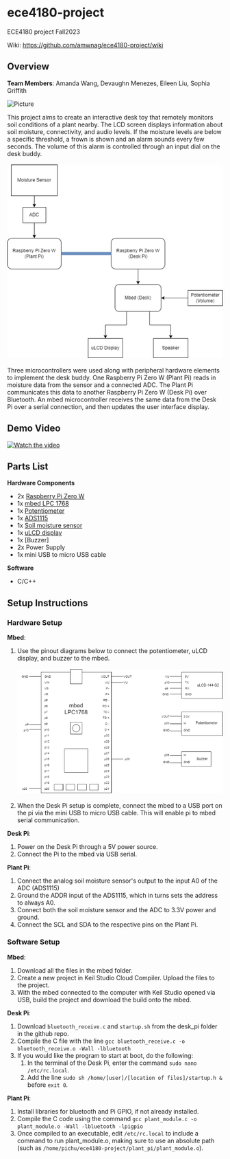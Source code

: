 # ece4180-project
ECE4180 project Fall2023

Wiki: https://github.com/amwnag/ece4180-project/wiki

## Overview
**Team Members**: Amanda Wang, Devaughn Menezes, Eileen Liu, Sophia Griffith

![Picture](https://github.com/amwnag/ece4180-project/assets/86573349/1ef2064d-2348-4ed4-bd84-321e0e9dcc0f)


This project aims to create an interactive desk toy that remotely monitors soil conditions of a plant nearby. The LCD screen displays information about soil moisture, connectivity, and audio levels. If the moisture levels are below a specific threshold, a frown is shown and an alarm sounds every few seconds. The volume of this alarm is controlled through an input dial on the desk buddy.
<br/><br/> 
![Project Control Flow](https://github.com/amwnag/ece4180-project/blob/desk/images/PlantBuddyOverview.drawio.png)
<br/><br/> 
Three microcontrollers were used along with peripheral hardware elements to implement the desk buddy. One Raspberry Pi Zero W (Plant Pi) reads in moisture data from the sensor and a connected ADC. The Plant Pi communicates this data to another Raspberry Pi Zero W (Desk Pi) over Bluetooth. An mbed microcontroller receives the same data from the Desk Pi over a serial connection, and then updates the user interface display.

## Demo Video

[![Watch the video](http://i3.ytimg.com/vi/UxZS1Tiq9u8/hqdefault.jpg)](https://www.youtube.com/watch?v=UxZS1Tiq9u8)


## Parts List

**Hardware Components**
* 2x [Raspberry Pi Zero W](https://www.raspberrypi.com/products/raspberry-pi-zero-w/)
* 1x [mbed LPC 1768](https://os.mbed.com/platforms/mbed-LPC1768/)
* 1x [Potentiometer](https://www.sparkfun.com/products/9806)
* 1x [ADS1115](https://github.com/ControlEverythingCommunity/ADS1115/tree/master)
* 1x [Soil moisture sensor](https://github.com/sparkfun/Soil_Moisture_Sensor)
* 1x [uLCD display](https://os.mbed.com/users/4180_1/notebook/ulcd-144-g2-128-by-128-color-lcd/)
* 1x [Buzzer]
* 2x Power Supply
* 1x mini USB to micro USB cable

**Software**
* C/C++

## Setup Instructions

### Hardware Setup
**Mbed**:
1. Use the pinout diagrams below to connect the potentiometer, uLCD display, and buzzer to the mbed.
<br/><br/> 
![mbed Plant Desk Buddy pinout](https://github.com/amwnag/ece4180-project/blob/desk/images/mbed_pinout.drawio.png)
<br/><br/> 
2. When the Desk Pi setup is complete, connect the mbed to a USB port on the pi via the mini USB to micro USB cable. This will enable pi to mbed serial communication.

**Desk Pi**:
1. Power on the Desk Pi through a 5V power source.
2. Connect the Pi to the mbed via USB serial.

**Plant Pi**:
1. Connect the analog soil moisture sensor's output to the input A0 of the ADC (ADS1115)
2. Ground the ADDR input of the ADS1115, which in turns sets the address to always A0.
3. Connect both the soil moisture sensor and the ADC to 3.3V power and ground.
4. Connect the SCL and SDA to the respective pins on the Plant Pi.

### Software Setup
**Mbed**:
1. Download all the files in the mbed folder.
2. Create a new project in Keil Studio Cloud Compiler. Upload the files to the project.
3. With the mbed connected to the computer with Keil Studio opened via USB, build the project and download the build onto the mbed. 

**Desk Pi**:
1. Download `bluetooth_receive.c` and `startup.sh` from the desk_pi folder in the github repo.
2. Compile the C file with the line `gcc bluetooth_receive.c -o bluetooth_receive.o -Wall -lbluetooth`
3. If you would like the program to start at boot, do the following:
    1. In the terminal of the Desk Pi, enter the command `sudo nano /etc/rc.local`.
    2. Add the line `sudo sh /home/[user]/[location of files]/startup.h &` before `exit 0`.

**Plant Pi**:
1. Install libraries for bluetooth and Pi GPIO, if not already installed.
2. Compile the C code using the command `gcc plant_module.c -o plant_module.o -Wall -lbluetooth -lpigpio`
3. Once compiled to an executable, edit `/etc/rc.local` to include a command to run plant_module.o, making sure to use an absolute path (such as `/home/pichu/ece4180-project/plant_pi/plant_module.o`).



